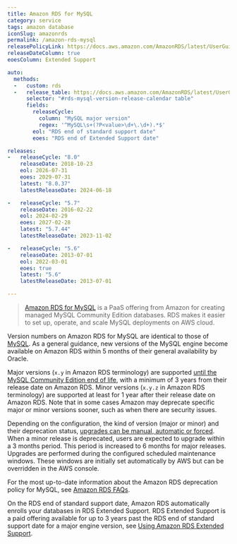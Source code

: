 ```yaml
---
title: Amazon RDS for MySQL
category: service
tags: amazon database
iconSlug: amazonrds
permalink: /amazon-rds-mysql
releasePolicyLink: https://docs.aws.amazon.com/AmazonRDS/latest/UserGuide/MySQL.Concepts.VersionMgmt.html
releaseDateColumn: true
eoesColumn: Extended Support

auto:
  methods:
  -   custom: rds
  -   release_table: https://docs.aws.amazon.com/AmazonRDS/latest/UserGuide/MySQL.Concepts.VersionMgmt.html
      selector: "#rds-mysql-version-release-calendar table"
      fields:
        releaseCycle:
          column: "MySQL major version"
          regex: '^MySQL\s+(?P<value>\d+\.\d+).*$'
        eol: "RDS end of standard support date"
        eoes: "RDS end of Extended Support date"

releases:
-   releaseCycle: "8.0"
    releaseDate: 2018-10-23
    eol: 2026-07-31
    eoes: 2029-07-31
    latest: "8.0.37"
    latestReleaseDate: 2024-06-18

-   releaseCycle: "5.7"
    releaseDate: 2016-02-22
    eol: 2024-02-29
    eoes: 2027-02-28
    latest: "5.7.44"
    latestReleaseDate: 2023-11-02

-   releaseCycle: "5.6"
    releaseDate: 2013-07-01
    eol: 2022-03-01
    eoes: true
    latest: "5.6"
    latestReleaseDate: 2013-07-01

---
```


> [Amazon RDS for MySQL](https://aws.amazon.com/rds/mysql) is a PaaS offering from Amazon for
> creating managed MySQL Community Edition databases. RDS makes it easier to set up, operate, and
> scale MySQL deployments on AWS cloud.

Version numbers on Amazon RDS for MySQL are identical to those of [MySQL](/mysql). As a general
guidance, new versions of the MySQL engine become available on Amazon RDS within 5 months of their
general availability by Oracle.

Major versions (`x.y` in Amazon RDS terminology) are supported [until the MySQL Community
Edition end of life](/mysql), with a minimum of 3 years from their release date on Amazon RDS.
Minor versions (`x.y.z` in Amazon RDS terminology) are supported at least for 1 year after their
release date on Amazon RDS. Note that in some cases Amazon may deprecate specific major or minor
versions sooner, such as when there are security issues.

Depending on the configuration, the kind of version (major or minor) and their deprecation status,
[upgrades can be manual, automatic or forced](https://aws.amazon.com/rds/faqs/#How_do_I_control_if_and_when_the_engine_version_of_my_DB_instance_is_upgraded_to_new_supported_versions.3F).
When a minor release is deprecated, users are expected to upgrade within a 3 months period. This
period is increased to 6 months for major releases. Upgrades are performed during the configured
scheduled maintenance windows. These windows are initially set automatically by AWS but can be
overridden in the AWS console.

For the most up-to-date information about the Amazon RDS deprecation policy for MySQL, see [Amazon
RDS FAQs](http://aws.amazon.com/rds/faqs/).

On the RDS end of standard support date, Amazon RDS automatically enrolls your databases in RDS Extended Support.
RDS Extended Support is a  paid offering available for up to 3 years past the RDS end of standard support date for a major engine version, see
[Using Amazon RDS Extended Support](https://docs.aws.amazon.com/AmazonRDS/latest/UserGuide/extended-support.html).
